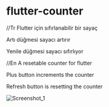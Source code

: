 # flutter-counter
//Tr
Flutter için sıfırlanabilir bir sayaç

Artı düğmesi sayacı artırır

Yenile düğmesi sayacı sıfırlıyor

//En
A resetable counter for flutter

Plus button increments the counter

Refresh button is resetting the counter


![Screenshot_1](https://user-images.githubusercontent.com/126814579/226198447-64820625-6861-4d28-84f5-98806f4b9ae0.png)
